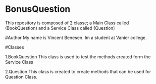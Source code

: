 # BonusQuestion
This repository is composed of 2 classe; a Main Class called (BookQuestion) and a Service Class called (Question)

#Author 
My name is Vincent Benesen. Im a student at Vanier college.

#Classes

1.BookQuestion
This class is used to test the methods created form the Service Class

2.Question 
This class is created to create methods that can be used for Question Class.
